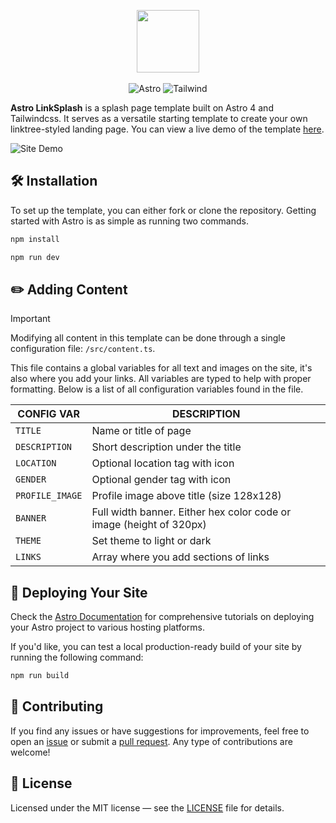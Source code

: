 <p align="center">
    <img src="https://imgur.com/mPN9NWg.png" width="100"><br/><br/>
    <img src="https://img.shields.io/badge/astro-%232C2052.svg?style=for-the-badge&logo=astro&logoColor=white" alt="Astro" />
    <img src="https://img.shields.io/badge/tailwindcss-%2338B2AC.svg?style=for-the-badge&logo=tailwind-css&logoColor=white" alt="Tailwind" />
</p>

**Astro LinkSplash** is a splash page template built on Astro 4 and Tailwindcss. It serves as a versatile starting template to create your own linktree-styled landing page. You can view a live demo of the template [here](https://astro-linksplash.netlify.app/).

![Site Demo](https://imgur.com/doWnxEF.png)

## 🛠️ Installation

To set up the template, you can either fork or clone the repository. Getting started with Astro is as simple as running two commands.

```bash
npm install
```

```bash
npm run dev
```

## ✏️ Adding Content

> [!IMPORTANT]
> Modifying all content in this template can be done through a single configuration file: `/src/content.ts`.

This file contains a global variables for all text and images on the site, it's also where you add your links. All variables are typed to help with proper formatting.
Below is a list of all configuration variables found in the file.

| CONFIG VAR      | DESCRIPTION                                                         |
| --------------- | ------------------------------------------------------------------- |
| `TITLE`         | Name or title of page                                               |
| `DESCRIPTION`   | Short description under the title                                   |
| `LOCATION`      | Optional location tag with icon                                     |
| `GENDER`        | Optional gender tag with icon                                       |
| `PROFILE_IMAGE` | Profile image above title (size 128x128)                            |
| `BANNER`        | Full width banner. Either hex color code or image (height of 320px) |
| `THEME`         | Set theme to light or dark                                          |
| `LINKS`         | Array where you add sections of links                               |

## 🚀 Deploying Your Site

Check the [Astro Documentation](https://docs.astro.build/en/guides/deploy/) for comprehensive tutorials on deploying your Astro project to various hosting platforms.

If you'd like, you can test a local production-ready build of your site by running the following command:

```bash
npm run build
```

## 🤝 Contributing

If you find any issues or have suggestions for improvements, feel free to open an [issue](https://github.com/MichaelFarquhar/astro-linksplash/issues) or submit a [pull request](https://github.com/MichaelFarquhar/astro-linksplash/pulls). Any type of contributions are welcome!

## 📄 License

Licensed under the MIT license — see the [LICENSE](LICENSE) file for details.
